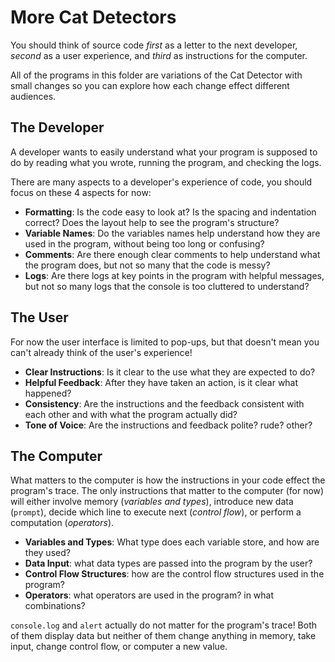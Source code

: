 # More Cat Detectors

You should think of source code _first_ as a letter to the next developer, _second_ as a user experience, and _third_ as instructions for the computer.

All of the programs in this folder are variations of the Cat Detector with small changes so you can explore how each change effect different audiences.

## The Developer

A developer wants to easily understand what your program is supposed to do by reading what you wrote, running the program, and checking the logs.

There are many aspects to a developer's experience of code, you should focus on these 4 aspects for now:

- **Formatting**: Is the code easy to look at? Is the spacing and indentation correct? Does the layout help to see the program's structure?
- **Variable Names**: Do the variables names help understand how they are used in the program, without being too long or confusing?
- **Comments**: Are there enough clear comments to help understand what the program does, but not so many that the code is messy?
- **Logs**: Are there logs at key points in the program with helpful messages, but not so many logs that the console is too cluttered to understand?

## The User

For now the user interface is limited to pop-ups, but that doesn't mean you can't already think of the user's experience!

- **Clear Instructions**: Is it clear to the use what they are expected to do?
- **Helpful Feedback**: After they have taken an action, is it clear what happened?
- **Consistency**: Are the instructions and the feedback consistent with each other and with what the program actually did?
- **Tone of Voice**: Are the instructions and feedback polite? rude? other?

## The Computer

What matters to the computer is how the instructions in your code effect the program's trace. The only instructions that matter to the computer (for now) will either involve memory (_variables and types_), introduce new data (`prompt`), decide which line to execute next (_control flow_), or perform a computation (_operators_).

- **Variables and Types**: What type does each variable store, and how are they used?
- **Data Input**: what data types are passed into the program by the user?
- **Control Flow Structures**: how are the control flow structures used in the program?
- **Operators**: what operators are used in the program? in what combinations?

`console.log` and `alert` actually do not matter for the program's trace! Both of them display data but neither of them change anything in memory, take input, change control flow, or computer a new value.
